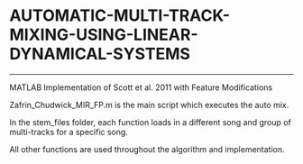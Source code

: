 # AUTOMATIC-MULTI-TRACK-MIXING-USING-LINEAR-DYNAMICAL-SYSTEMS
----------------------------------------------------------------
MATLAB Implementation of Scott et al. 2011 with Feature Modifications

Zafrin_Chudwick_MIR_FP.m is the main script which executes the auto mix.

In the stem_files folder, each function loads in a different song and group of multi-tracks for a specific song.

All other functions are used throughout the algorithm and implementation.
